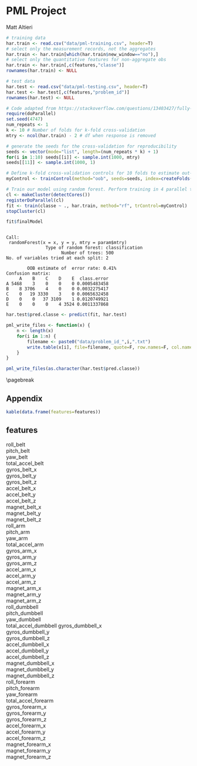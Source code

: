 # PML Project
Matt Altieri  






```r
# training data
har.train <- read.csv("data/pml-training.csv", header=T)
# select only the measurement records, not the aggregates
har.train <- har.train[which(har.train$new_window=="no"),]
# select only the quantitative features for non-aggregate obs
har.train <- har.train[,c(features,"classe")]
rownames(har.train) <- NULL

# test data
har.test <- read.csv("data/pml-testing.csv", header=T)
har.test <- har.test[,c(features,"problem_id")]
rownames(har.test) <- NULL
```


```r
# Code adapted from https://stackoverflow.com/questions/13403427/fully-reproducible-parallel-models-using-caret
require(doParallel)
set.seed(4747)
num_repeats <- 1
k <- 10 # Number of folds for k-fold cross-validation
mtry <- ncol(har.train) - 2 # df when response is removed

# generate the seeds for the cross-validation for reproducibility
seeds <- vector(mode="list", length=(num_repeats * k) + 1)
for(i in 1:10) seeds[[i]] <- sample.int(1000, mtry)
seeds[[11]] <- sample.int(1000, 1)

# Define k-fold cross-validation controls for 10 folds to estimate out-of-bag error
myControl <- trainControl(method="oob", seeds=seeds, index=createFolds(har.train$classe, k=k))

# Train our model using random forest. Perform training in 4 parallel threads for increased speed
cl <- makeCluster(detectCores())
registerDoParallel(cl)
fit <- train(classe ~ ., har.train, method="rf", trControl=myControl)
stopCluster(cl)
```


```r
fit$finalModel
```

```

Call:
 randomForest(x = x, y = y, mtry = param$mtry) 
               Type of random forest: classification
                     Number of trees: 500
No. of variables tried at each split: 2

        OOB estimate of  error rate: 0.41%
Confusion matrix:
     A    B    C    D    E  class.error
A 5468    3    0    0    0 0.0005483458
B    8 3706    4    0    0 0.0032275417
C    0   19 3330    3    0 0.0065632458
D    0    0   37 3109    1 0.0120749921
E    0    0    0    4 3524 0.0011337868
```


```r
har.test$pred.classe <- predict(fit, har.test)

pml_write_files <- function(x) {
    n <- length(x)
    for(i in 1:n) {
        filename <- paste0("data/problem_id_",i,".txt")
        write.table(x[i], file=filename, quote=F, row.names=F, col.names=F)
    }
}

pml_write_files(as.character(har.test$pred.classe))
```

\pagebreak

## Appendix


```r
kable(data.frame(features=features))
```



features             
---------------------
roll_belt            
pitch_belt           
yaw_belt             
total_accel_belt     
gyros_belt_x         
gyros_belt_y         
gyros_belt_z         
accel_belt_x         
accel_belt_y         
accel_belt_z         
magnet_belt_x        
magnet_belt_y        
magnet_belt_z        
roll_arm             
pitch_arm            
yaw_arm              
total_accel_arm      
gyros_arm_x          
gyros_arm_y          
gyros_arm_z          
accel_arm_x          
accel_arm_y          
accel_arm_z          
magnet_arm_x         
magnet_arm_y         
magnet_arm_z         
roll_dumbbell        
pitch_dumbbell       
yaw_dumbbell         
total_accel_dumbbell 
gyros_dumbbell_x     
gyros_dumbbell_y     
gyros_dumbbell_z     
accel_dumbbell_x     
accel_dumbbell_y     
accel_dumbbell_z     
magnet_dumbbell_x    
magnet_dumbbell_y    
magnet_dumbbell_z    
roll_forearm         
pitch_forearm        
yaw_forearm          
total_accel_forearm  
gyros_forearm_x      
gyros_forearm_y      
gyros_forearm_z      
accel_forearm_x      
accel_forearm_y      
accel_forearm_z      
magnet_forearm_x     
magnet_forearm_y     
magnet_forearm_z     
